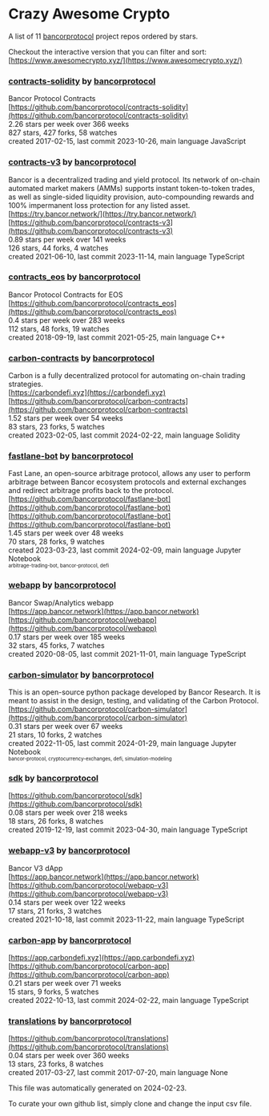# Crazy Awesome Crypto
A list of 11 [bancorprotocol](https://github.com/bancorprotocol) project repos ordered by stars.  

Checkout the interactive version that you can filter and sort: 
[https://www.awesomecrypto.xyz/](https://www.awesomecrypto.xyz/)  


### [contracts-solidity](https://github.com/bancorprotocol/contracts-solidity) by [bancorprotocol](https://github.com/bancorprotocol)  
Bancor Protocol Contracts  
[https://github.com/bancorprotocol/contracts-solidity](https://github.com/bancorprotocol/contracts-solidity)  
2.26 stars per week over 366 weeks  
827 stars, 427 forks, 58 watches  
created 2017-02-15, last commit 2023-10-26, main language JavaScript  


### [contracts-v3](https://github.com/bancorprotocol/contracts-v3) by [bancorprotocol](https://github.com/bancorprotocol)  
Bancor is a decentralized trading and yield protocol. Its network of on-chain automated market makers (AMMs) supports instant token-to-token trades, as well as single-sided liquidity provision, auto-compounding rewards and 100% impermanent loss protection for any listed asset.  
[https://try.bancor.network/](https://try.bancor.network/)  
[https://github.com/bancorprotocol/contracts-v3](https://github.com/bancorprotocol/contracts-v3)  
0.89 stars per week over 141 weeks  
126 stars, 44 forks, 4 watches  
created 2021-06-10, last commit 2023-11-14, main language TypeScript  


### [contracts_eos](https://github.com/bancorprotocol/contracts_eos) by [bancorprotocol](https://github.com/bancorprotocol)  
Bancor Protocol Contracts for EOS  
[https://github.com/bancorprotocol/contracts_eos](https://github.com/bancorprotocol/contracts_eos)  
0.4 stars per week over 283 weeks  
112 stars, 48 forks, 19 watches  
created 2018-09-19, last commit 2021-05-25, main language C++  


### [carbon-contracts](https://github.com/bancorprotocol/carbon-contracts) by [bancorprotocol](https://github.com/bancorprotocol)  
Carbon is a fully decentralized protocol for automating on-chain trading strategies.  
[https://carbondefi.xyz](https://carbondefi.xyz)  
[https://github.com/bancorprotocol/carbon-contracts](https://github.com/bancorprotocol/carbon-contracts)  
1.52 stars per week over 54 weeks  
83 stars, 23 forks, 5 watches  
created 2023-02-05, last commit 2024-02-22, main language Solidity  


### [fastlane-bot](https://github.com/bancorprotocol/fastlane-bot) by [bancorprotocol](https://github.com/bancorprotocol)  
Fast Lane, an open-source arbitrage protocol, allows any user to perform arbitrage between Bancor ecosystem protocols and external exchanges and redirect arbitrage profits back to the protocol.  
[https://github.com/bancorprotocol/fastlane-bot](https://github.com/bancorprotocol/fastlane-bot)  
[https://github.com/bancorprotocol/fastlane-bot](https://github.com/bancorprotocol/fastlane-bot)  
1.45 stars per week over 48 weeks  
70 stars, 28 forks, 9 watches  
created 2023-03-23, last commit 2024-02-09, main language Jupyter Notebook  
<sub><sup>arbitrage-trading-bot, bancor-protocol, defi</sup></sub>


### [webapp](https://github.com/bancorprotocol/webapp) by [bancorprotocol](https://github.com/bancorprotocol)  
Bancor Swap/Analytics webapp  
[https://app.bancor.network](https://app.bancor.network)  
[https://github.com/bancorprotocol/webapp](https://github.com/bancorprotocol/webapp)  
0.17 stars per week over 185 weeks  
32 stars, 45 forks, 7 watches  
created 2020-08-05, last commit 2021-11-01, main language TypeScript  


### [carbon-simulator](https://github.com/bancorprotocol/carbon-simulator) by [bancorprotocol](https://github.com/bancorprotocol)  
This is an open-source python package developed by Bancor Research. It is meant to assist in the design, testing, and validating of the Carbon Protocol.  
[https://github.com/bancorprotocol/carbon-simulator](https://github.com/bancorprotocol/carbon-simulator)  
0.31 stars per week over 67 weeks  
21 stars, 10 forks, 2 watches  
created 2022-11-05, last commit 2024-01-29, main language Jupyter Notebook  
<sub><sup>bancor-protocol, cryptocurrency-exchanges, defi, simulation-modeling</sup></sub>


### [sdk](https://github.com/bancorprotocol/sdk) by [bancorprotocol](https://github.com/bancorprotocol)  
  
[https://github.com/bancorprotocol/sdk](https://github.com/bancorprotocol/sdk)  
0.08 stars per week over 218 weeks  
18 stars, 26 forks, 8 watches  
created 2019-12-19, last commit 2023-04-30, main language TypeScript  


### [webapp-v3](https://github.com/bancorprotocol/webapp-v3) by [bancorprotocol](https://github.com/bancorprotocol)  
Bancor V3 dApp  
[https://app.bancor.network](https://app.bancor.network)  
[https://github.com/bancorprotocol/webapp-v3](https://github.com/bancorprotocol/webapp-v3)  
0.14 stars per week over 122 weeks  
17 stars, 21 forks, 3 watches  
created 2021-10-18, last commit 2023-11-22, main language TypeScript  


### [carbon-app](https://github.com/bancorprotocol/carbon-app) by [bancorprotocol](https://github.com/bancorprotocol)  
  
[https://app.carbondefi.xyz](https://app.carbondefi.xyz)  
[https://github.com/bancorprotocol/carbon-app](https://github.com/bancorprotocol/carbon-app)  
0.21 stars per week over 71 weeks  
15 stars, 9 forks, 5 watches  
created 2022-10-13, last commit 2024-02-22, main language TypeScript  


### [translations](https://github.com/bancorprotocol/translations) by [bancorprotocol](https://github.com/bancorprotocol)  
  
[https://github.com/bancorprotocol/translations](https://github.com/bancorprotocol/translations)  
0.04 stars per week over 360 weeks  
13 stars, 23 forks, 8 watches  
created 2017-03-27, last commit 2017-07-20, main language None  


This file was automatically generated on 2024-02-23.  

To curate your own github list, simply clone and change the input csv file.  